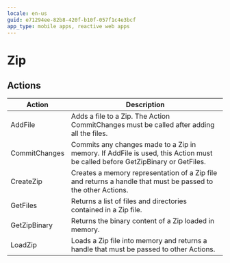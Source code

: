 ```yaml
---
locale: en-us
guid: e71294ee-82b8-420f-b10f-057f1c4e3bcf
app_type: mobile apps, reactive web apps
---
```

# Zip

## Actions

Action | Description
---|---
AddFile | Adds a file to a Zip. The Action CommitChanges must be called after adding all the files.
CommitChanges | Commits any changes made to a Zip in memory. If AddFile is used, this Action must be called before GetZipBinary or GetFiles. 
CreateZip | Creates a memory representation of a Zip file and returns a handle that must be passed to the other Actions.
GetFiles | Returns a list of files and directories contained in a Zip file.
GetZipBinary | Returns the binary content of a Zip loaded in memory.
LoadZip | Loads a Zip file into memory and returns a handle that must be passed to other Actions.
